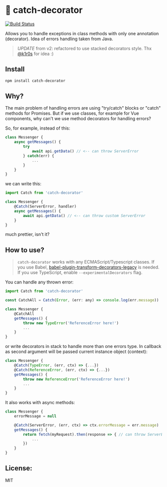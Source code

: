 # 🎣 catch-decorator
[![Build Status](https://travis-ci.org/enkot/catch-decorator.svg?branch=master)](https://travis-ci.org/enkot/catch-decorator)

Allows you to handle exceptions in class methods with only one annotation
 (decorator). Idea of errors handling taken from Java.

 > *UPDATE* from v2: refactored to use stacked decorators style. Thx [@k1r0s](https://github.com/k1r0s) for idea :)  

## Install

```bash
npm install catch-decorator
```

## Why?
The main problem of handling errors are using "try/catch" blocks or "catch" methods for Promises. 
But if we use classes, for example for Vue components, why can't we use method decorators for handling errors? 

So, for example, instead of this:
```js
class Messenger {
    async getMessages() {
        try
            await api.getData() // <-- can throw ServerError
        } catch(err) {
            ...
        }   
    }
}
```
we can write this:
```js
import Catch from 'catch-decorator'

class Messenger {
    @Catch(ServerError, handler)
    async getMessages() {
        await api.getData() // <-- can throw custom ServerError
    }
}
```
much prettier, isn't it?


## How to use?
> `catch-decorator` works with any ECMAScript/Typescript classes. If you use Babel, [babel-plugin-transform-decorators-legacy](https://github.com/loganfsmyth/babel-plugin-transform-decorators-legacy) is needed. If you use TypeScript, enable `--experimentalDecorators` flag.

You can handle any thrown error:

```js
import Catch from 'catch-decorator'

const CatchAll = Catch(Error, (err: any) => console.log(err.message))

class Messenger {
    @CatchAll
    getMessages() {
        throw new TypeError('ReferenceError here!')
        ...
    }
}
```

or write decorators in stack to handle more than one errors type. In callback as second argument will be passed current instance object (context):
```js
class Messenger {
    @Catch(TypeError, (err, ctx) => {...})
    @Catch(ReferenceError, (err, ctx) => {...})
    getMessages() {
        throw new ReferenceError('ReferenceError here!')
        ...
    }
}
```

It also works with async methods:
```js
class Messenger {
    errorMessage = null

    @Catch(ServerError, (err, ctx) => ctx.errorMessage = err.message)
    getMessages() {
        return fetch(myRequest).then(response => { // can throw ServerError
            ...
        })
    }
}
```

## License:
MIT
